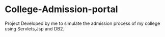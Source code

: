 # College-Admission-portal
Project Developed by me to simulate the admission process of my college using Servlets,Jsp and DB2.
